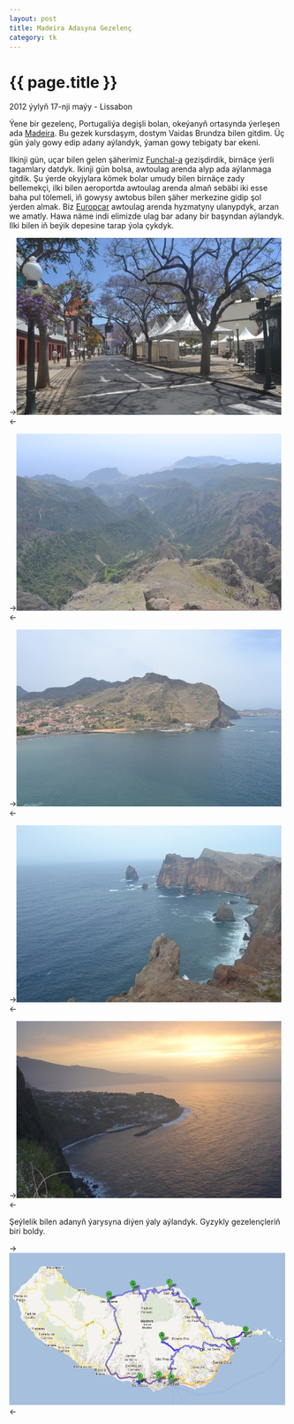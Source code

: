 ```yaml
---
layout: post
title: Madeira Adasyna Gezelenç
category: tk
---
```


{{ page.title }}
================

<p class="meta">2012 ýylyň 17-nji maýy - Lissabon</p>

Ýene bir gezelenç, Portugaliýa degişli bolan, okeýanyň ortasynda ýerleşen ada [Madeira](http://en.wikipedia.org/wiki/Madeira). Bu gezek kursdaşym, dostym Vaidas Brundza bilen gitdim. Üç gün ýaly gowy edip adany aýlandyk, ýaman gowy tebigaty bar ekeni. 

Ilkinji gün, uçar bilen gelen şäherimiz [Funchal-a](http://en.wikipedia.org/wiki/Funchal) gezişdirdik, birnäçe ýerli tagamlary datdyk. Ikinji gün bolsa, awtoulag arenda alyp ada aýlanmaga gitdik. Şu ýerde okyjylara kömek bolar umudy bilen birnäçe zady bellemekçi, ilki bilen aeroportda awtoulag arenda almaň sebäbi iki esse baha pul tölemeli, iň gowysy awtobus bilen şäher merkezine gidip şol ýerden almak. Biz [Europcar](http://www.europcar.com/) awtoulag arenda hyzmatyny ulanypdyk, arzan we amatly. Hawa näme indi elimizde ulag bar adany bir başyndan aýlandyk. Ilki bilen iň beýik depesine tarap ýola çykdyk. 

->![madeira1](/files/madeira/01.JPG)<-

->![madeira2](/files/madeira/02.JPG)<-

->![madeira3](/files/madeira/03.JPG)<-

->![madeira4](/files/madeira/04.JPG)<-

->![madeira5](/files/madeira/05.JPG)<-

Şeýlelik bilen adanyň ýarysyna diýen ýaly aýlandyk. Gyzykly gezelençleriň biri boldy. 

->![madeira ugur](/files/madeira/route.png)<-
